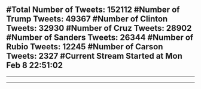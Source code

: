 #Total Number of Tweets: 152112 
#Number of Trump Tweets: 49367
#Number of Clinton Tweets: 32930
#Number of Cruz Tweets: 28902
#Number of Sanders Tweets: 26344
#Number of Rubio Tweets: 12245
#Number of Carson Tweets: 2327
#Current Stream Started at Mon Feb  8 22:51:02
---
---
---
